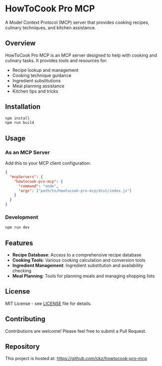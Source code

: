 # HowToCook Pro MCP

A Model Context Protocol (MCP) server that provides cooking recipes, culinary techniques, and kitchen assistance.

## Overview

HowToCook Pro MCP is an MCP server designed to help with cooking and culinary tasks. It provides tools and resources for:

- Recipe lookup and management
- Cooking technique guidance
- Ingredient substitutions
- Meal planning assistance
- Kitchen tips and tricks

## Installation

```bash
npm install
npm run build
```

## Usage

### As an MCP Server

Add this to your MCP client configuration:

```json
{
  "mcpServers": {
    "howtocook-pro-mcp": {
      "command": "node",
      "args": ["path/to/howtocook-pro-mcp/dist/index.js"]
    }
  }
}
```

### Development

```bash
npm run dev
```

## Features

- **Recipe Database**: Access to a comprehensive recipe database
- **Cooking Tools**: Various cooking calculation and conversion tools
- **Ingredient Management**: Ingredient substitution and availability checking
- **Meal Planning**: Tools for planning meals and managing shopping lists

## License

MIT License - see [LICENSE](LICENSE) file for details.

## Contributing

Contributions are welcome! Please feel free to submit a Pull Request.

## Repository

This project is hosted at: https://github.com/ckz/howtocook-pro-mcp